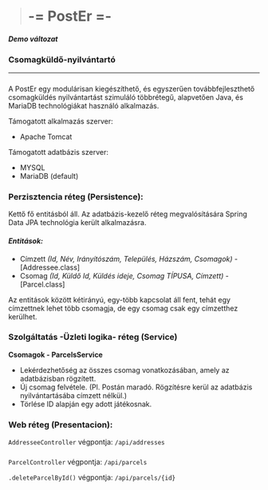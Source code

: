 
># -= PostEr =-
#### *Demo változat*
### Csomagküldő-nyilvántartó
***
###
A PostEr egy modulárisan kiegészíthető, és egyszerűen továbbfejleszthető csomagküldés nyilvántartást szimuláló
többrétegű, alapvetően Java, és MariaDB technológiákat használó alkalmazás.

Támogatott alkalmazás szerver:
- Apache Tomcat

Támogatott adatbázis szerver:
- MYSQL
- MariaDB (default)
###
### Perzisztencia réteg (Persistence):
Kettő fő entitásból áll. Az adatbázis-kezelő réteg megvalósítására Spring Data JPA technológia került alkalmazásra.

#### *Entitások:*
* Címzett *(Id, Név, Irányítószám, Település, Házszám, Csomagok)* - [Addressee.class]
* Csomag *(Id, Küldő Id, Küldés ideje, Csomag TÍPUSA, Címzett)*  -  [Parcel.class]

Az entitások között kétirányú, egy-több kapcsolat áll fent, tehát
egy címzettnek lehet több csomagja, de egy csomag csak egy címzetthez kerülhet.

###
### Szolgáltatás -Üzleti logika- réteg (Service)
**Csomagok - ParcelsService**
* Lekérdezhetőség az összes csomag vonatkozásában, amely az adatbázisban rögzített.
* Új csomag felvétele. (Pl. Postán maradó. Rögzítésre kerül
az adatbázis nyilvántartásába címzett nélkül.)
* Törlése ID alapján egy adott játékosnak.
###
### Web réteg (Presentacion): 
`AddresseeController` végpontja: `/api/addresses`

###

`ParcelController` végpontja: `/api/parcels`

`.deleteParcelById()` végpontja: `/api/parcels/{id}`









